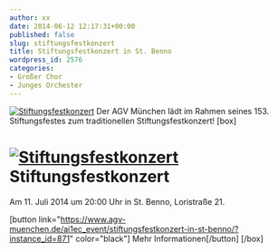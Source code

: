 ```yaml
---
author: xx
date: 2014-06-12 12:17:31+00:00
published: false
slug: stiftungsfestkonzert
title: Stiftungsfestkonzert in St. Benno
wordpress_id: 2576
categories:
- Großer Chor
- Junges Orchester
---
```


[![Stiftungsfestkonzert](https://www.agv-muenchen.de/wp-content/uploads/2014/06/140624_Flyer_Stiftungsfest_14SS.jpeg)](https://www.agv-muenchen.de/ai1ec_event/stiftungsfestkonzert-in-st-benno/?instance_id=871)
Der AGV München lädt im Rahmen seines 153. Stiftungsfestes zum traditionellen Stiftungsfestkonzert!
[box]

# [![Stiftungsfestkonzert](https://www.agv-muenchen.de/wp-content/uploads/2014/06/140624_Flyer_Stiftungsfest_14SS.jpeg)](https://www.agv-muenchen.de/ai1ec_event/stiftungsfestkonzert-in-st-benno/?instance_id=871)Stiftungsfestkonzert

Am 11. Juli 2014 um 20:00 Uhr in St. Benno, Loristraße 21.

[button link="https://www.agv-muenchen.de/ai1ec_event/stiftungsfestkonzert-in-st-benno/?instance_id=871" color="black"] Mehr Informationen[/button]
[/box]
